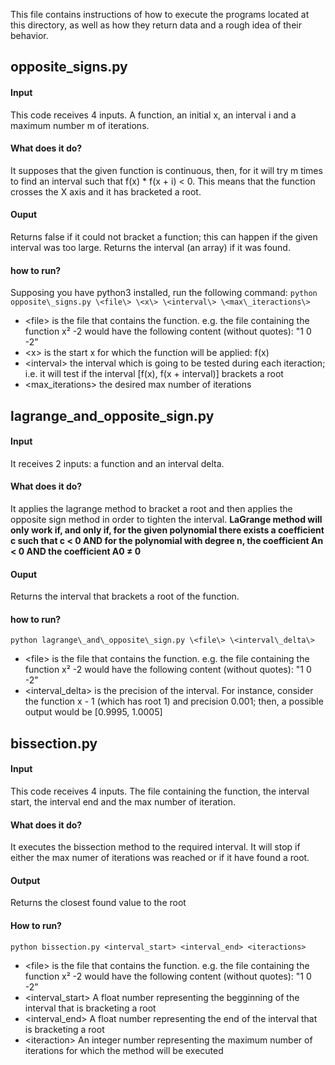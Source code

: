 This file contains instructions of how to execute the programs located at this directory, as well as how they return data and a rough idea of their behavior.

## opposite_signs.py
#### Input
This code receives 4 inputs. A function, an initial x, an interval i and a maximum number m of iterations.

#### What does it do?
It supposes that the given function is continuous, then, for it will try m times to find an interval such that f\(x\) \* f\(x \+ i\) \< 0. This means that the function crosses the X axis and it has bracketed a root.

#### Ouput
Returns false if it could not bracket a function; this can happen if the given interval was too large. Returns the interval \(an array\) if it was found.

#### how to run?
Supposing you have python3 installed, run the following command:
```python opposite\_signs.py \<file\> \<x\> \<interval\> \<max\_iteractions\>```
* \<file\> is the file that contains the function. e.g. the file containing the function x² -2 would have the following content \(without quotes\): "1 0 -2"
* \<x\> is the start x for which the function will be applied: f\(x\)
* \<interval\> the interval which is going to be tested during each iteraction; i.e. it will test if the interval [f\(x\), f\(x + interval\)] brackets a root
* \<max\_iterations\> the desired max number of iterations

## lagrange_and_opposite_sign.py
#### Input
It receives 2 inputs: a function and an interval delta.

#### What does it do?
It applies the lagrange method to bracket a root and then applies the opposite sign method in order to tighten the interval. **LaGrange method will only work if, and only if, for the given polynomial there exists a coefficient c such that c < 0 AND for the polynomial with degree n, the coefficient __An__ < 0 AND the coefficient __A0__ ≠ 0**

#### Ouput
Returns the interval that brackets a root of the function.

#### how to run?
```python lagrange\_and\_opposite\_sign.py \<file\> \<interval\_delta\>```
* \<file\> is the file that contains the function. e.g. the file containing the function x² -2 would have the following content \(without quotes\): "1 0 -2"
* \<interval\_delta\> is the precision of the interval. For instance, consider the function x \- 1 \(which has root 1\) and precision 0.001; then, a possible output would be [0.9995, 1.0005]

## bissection.py
#### Input
This code receives 4 inputs. The file containing the function, the interval start, the interval end and the max number of iteration.

#### What does it do?
It executes the bissection method to the required interval. It will stop if either the max numer of iterations was reached or if it have found a root.

#### Output
Returns the closest found value to the root

#### How to run?
```python bissection.py <interval_start> <interval_end> <iteractions>```
* \<file\> is the file that contains the function. e.g. the file containing the function x² -2 would have the following content \(without quotes\): "1 0 -2"
* \<interval\_start\> A float number representing the begginning of the interval that is bracketing a root
* \<interval\_end\> A float number representing the end of the interval that is bracketing a root
* \<iteraction\> An integer number representing the maximum number of iterations for which the method will be executed

